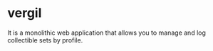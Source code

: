 # vergil
It is a monolithic web application that allows you to manage and log collectible sets by profile.
